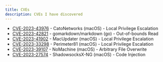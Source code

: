 ```yaml
---
title: CVEs
description: CVEs I have discovered
---
```


* [CVE-2023-43976](#) - CatoNetworks (macOS) - Local Privilege Escalation
* [CVE-2023-42821](https://github.com/gomarkdown/markdown) - gomarkdown/markdown (go) - Out-of-bounds Read
* [CVE-2023-41902](#) - MacUpdater (macOS) - Local Privilege Escalation
* [CVE-2023-33298](../posts/cve_2023_33298.html) - Perimeter81 (macOS) - Local Privilege Escalation
* [CVE-2023-39107](../posts/nomachine_afo.html) - NoMachine (macOS) - Arbitrary File Overwrite
* [CVE-2023-27574](../posts/cve_2023_27574.html) - ShadowsocksX-NG (macOS) - Code Injection

